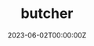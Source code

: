 ---
title: "butcher"
date: 2023-06-02T00:00:00Z
draft: false
repository: github.com/zntrio/butcher
godoc: pkg.go.dev/zntr.io/butcher
tags: [package]
description: Password storage library
---